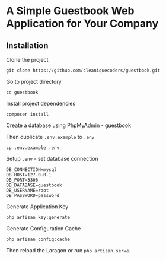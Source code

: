 # A Simple Guestbook Web Application for Your Company

## Installation

Clone the project

```
git clone https://github.com/cleaniquecoders/guestbook.git
```

Go to project directory

```
cd guestbook
```

Install project dependencies

```
composer install
```

Create a database using PhpMyAdmin - guestbook

Then duplicate `.env.example` to `.env`

```
cp .env.example .env
```

Setup `.env` - set database connection

```
DB_CONNECTION=mysql
DB_HOST=127.0.0.1
DB_PORT=3306
DB_DATABASE=guestbook
DB_USERNAME=root
DB_PASSWORD=password
```

Generate Application Key

```
php artisan key:generate
```

Generate Configuration Cache

```
php artisan config:cache
```

Then reload the Laragon or run `php artisan serve`.
